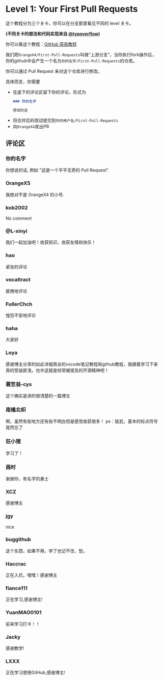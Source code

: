# Level 1: Your First Pull Requests

这个教程分为三个关卡，你可以在分支那里看见不同的 level 关卡。

**(不同关卡的想法和代码实现来自 [@typoverflow](https://github.com/typoverflow/First-Pull-Requests))**

你可以看这个教程：[GitHub 简易教程](https://orangex4.cool/post/github-tutorials-for-beginner/)

我们把`OrangeX4/First-Pull-Requests`叫做“上游分支”，当你执行fork操作后，你的github中会产生一个名为`你的名字/First-Pull-Requests`的仓库。

你可以通过 Pull Request 来对这个仓库进行修改。

具体而言，你需要
+ 在底下的评论区留下你的评论，形式为
  ```markdown
  ### 你的名字
  
  想说的话
  ```
+ 将合并后的改动提交到`你的用户名/First-Pull-Requests`
+ 向`OrangeX4`发出PR


## 评论区

### 你的名字

你想说的话, 例如 "这是一个平平无奇的 Pull Request".

### OrangeX5

我绝对不是 OrangeX4 的小号.

### kob2002

No comment

### @L-xinyi

我们一起加油吧！收获知识，收获友情和快乐！

### hao

紧张的评论

### vocaltract

疲倦地评论

### FullerChch

惶恐不安地评论

### haha

大家好

### Loya

感谢博主分享的如此详细周全的vscode笔记教程和github教程，我跟着学习下来真的受益匪浅，也许这就是经常被提及的开源精神吧！

### 蓑笠翁-cys

这个确实是讲的很清楚的一篇博文

### 南橘北枳

啊，虽然有些地方还有些不明白但是感觉收获很多！
ps：尴尬，基本的标点符号竟然忘了

### 狂小猪

学习了！

### 酉时

谢谢你，有名字的勇士

### XCZ

感谢博主

### jgy

nice

### buggithub

这个东西，如果不用，学了也记不住，愁。

### Haccrac

正在入坑，嘿嘿！感谢博主

### fiance111
正在学习,感谢博主!

### YuanMAO0101

前来学习打卡！！

### Jacky
感谢教学!

### LXXX
正在学习使用GitHub,感谢博主!
